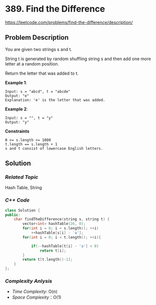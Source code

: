 # 389. Find the Difference
https://leetcode.com/problems/find-the-difference/description/

## Problem Description

You are given two strings s and t.

String t is generated by random shuffling string s and then add one more letter at a random position.

Return the letter that was added to t.


**Example 1**:
```
Input: s = "abcd", t = "abcde"
Output: "e"
Explanation: 'e' is the letter that was added.
```
**Example 2**:
```
Input: s = "", t = "y"
Output: "y"
```

**Constraints**
```
0 <= s.length <= 1000
t.length == s.length + 1
s and t consist of lowercase English letters.
```

## Solution

### _Related Topic_
   Hash Table, String

### _C++ Code_
```cpp
class Solution {
public:
    char findTheDifference(string s, string t) {
        vector<int> hashTable(26, 0);
        for(int i = 0; i < s.length(); ++i)
            ++hashTable[s[i] - 'a'];
        for(int i = 0; i < t.length(); ++i){

            if(--hashTable[t[i] - 'a'] < 0)
                return t[i];
        }
        return t[t.length()-1];
    }
};
```

### _Complexity Anlysis_
- _Time Complexity_: O(n)
- _Space Complexity_：O(1)
